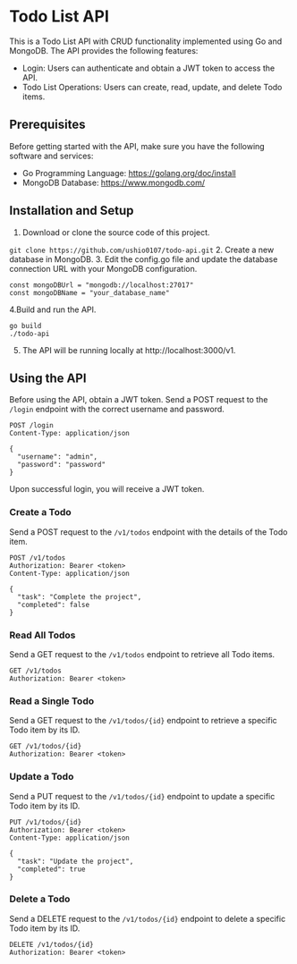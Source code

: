 # Todo List API
This is a Todo List API with CRUD functionality implemented using Go and MongoDB. The API provides the following features:

- Login: Users can authenticate and obtain a JWT token to access the API.
- Todo List Operations: Users can create, read, update, and delete Todo items.

## Prerequisites
Before getting started with the API, make sure you have the following software and services:

- Go Programming Language: https://golang.org/doc/install
- MongoDB Database: https://www.mongodb.com/

## Installation and Setup
1. Download or clone the source code of this project.

```git clone https://github.com/ushio0107/todo-api.git```
2. Create a new database in MongoDB.
3. Edit the config.go file and update the database connection URL with your MongoDB configuration.

```
const mongoDBUrl = "mongodb://localhost:27017"
const mongoDBName = "your_database_name"
```
4.Build and run the API.
```
go build
./todo-api
```
5. The API will be running locally at http://localhost:3000/v1.

## Using the API
Before using the API, obtain a JWT token. Send a POST request to the `/login` endpoint with the correct username and password.

```
POST /login
Content-Type: application/json

{
  "username": "admin",
  "password": "password"
}
```
Upon successful login, you will receive a JWT token.

### Create a Todo
Send a POST request to the `/v1/todos` endpoint with the details of the Todo item.

```
POST /v1/todos
Authorization: Bearer <token>
Content-Type: application/json

{
  "task": "Complete the project",
  "completed": false
}
```

### Read All Todos
Send a GET request to the `/v1/todos` endpoint to retrieve all Todo items.

```
GET /v1/todos
Authorization: Bearer <token>
```

### Read a Single Todo
Send a GET request to the `/v1/todos/{id}` endpoint to retrieve a specific Todo item by its ID.

```
GET /v1/todos/{id}
Authorization: Bearer <token>
```

### Update a Todo
Send a PUT request to the `/v1/todos/{id}` endpoint to update a specific Todo item by its ID.

```
PUT /v1/todos/{id}
Authorization: Bearer <token>
Content-Type: application/json

{
  "task": "Update the project",
  "completed": true
}
```

### Delete a Todo
Send a DELETE request to the `/v1/todos/{id}` endpoint to delete a specific Todo item by its ID.

```
DELETE /v1/todos/{id}
Authorization: Bearer <token>
```
